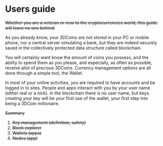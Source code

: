 # Users guide

~~Whether you are a veteran or new to the cryptocurrencies world, this guide will leave no one behind.~~

As you already know, your 3DCoins are not stored in your PC or mobile phone, nor a central server simulating a bank, but they are indeed securely saved in the collectively protected data structure called blockchain.

You will certainly want know the amount of coins you possess, and the ability to spend them as you please, and especially, as often as possible, receive allot of precious 3DCoins. Currency management options are all done through a simple tool, the Wallet.

In most of your online activities, you are required to have accounts and be logged in to sites. People and apps interact with you by your user name (either real or a nick). in the blockchain there is no user name, but keys. creating your key will be your first use of the wallet, your first step into being a 3DCoin millionaire.





~~Summary~~

1. ~~Key management (definition, safety)~~
2. ~~Block explorer~~
3. ~~Wallets (apps)~~
4. ~~Nodes (app)~~

